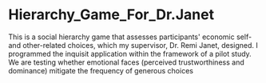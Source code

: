 # Hierarchy_Game_For_Dr.Janet
This is a social hierarchy game that assesses participants' economic self- and other-related choices, which my supervisor, Dr. Remi Janet, designed. I programmed the inquisit application within the framework of a pilot study. We are testing whether emotional faces (perceived trustworthiness and dominance) mitigate the frequency of generous choices

